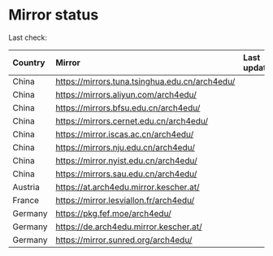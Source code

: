 <script src="./time.js"></script>
# Mirror status
Last check: <script type="text/javascript">localize(1724747182.3158653);</script>

|Country|Mirror|Last update|
|:------|:-----|:----------|
|China|https://mirrors.tuna.tsinghua.edu.cn/arch4edu/|<script type="text/javascript">localize(1724697650);</script>|
|China|https://mirrors.aliyun.com/arch4edu/|<script type="text/javascript">localize(1724697650);</script>|
|China|https://mirrors.bfsu.edu.cn/arch4edu/|<script type="text/javascript">localize(1724697650);</script>|
|China|https://mirrors.cernet.edu.cn/arch4edu/|<script type="text/javascript">localize(1724697650);</script>|
|China|https://mirror.iscas.ac.cn/arch4edu/|<script type="text/javascript">localize(1724697650);</script>|
|China|https://mirrors.nju.edu.cn/arch4edu/|<script type="text/javascript">localize(1724654390);</script>|
|China|https://mirror.nyist.edu.cn/arch4edu/|<script type="text/javascript">localize(1724697650);</script>|
|China|https://mirrors.sau.edu.cn/arch4edu/|<script type="text/javascript">localize(1724697650);</script>|
|Austria|https://at.arch4edu.mirror.kescher.at/|<script type="text/javascript">localize(1724697650);</script>|
|France|https://mirror.lesviallon.fr/arch4edu/|<script type="text/javascript">localize(1724697650);</script>|
|Germany|https://pkg.fef.moe/arch4edu/|<script type="text/javascript">localize(1724697650);</script>|
|Germany|https://de.arch4edu.mirror.kescher.at/|<script type="text/javascript">localize(1724697650);</script>|
|Germany|https://mirror.sunred.org/arch4edu/|<script type="text/javascript">localize(1724697650);</script>|

<script src="./tablefilter/tablefilter.js"></script>
<script src="./table.js"></script>